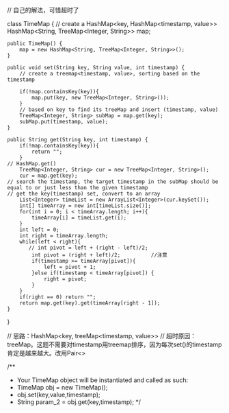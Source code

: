 // 自己的解法，可惜超时了

class TimeMap {
    // create a HashMap<key, HashMap<timestamp, value>>
    HashMap<String, TreeMap<Integer, String>> map; 
    

    public TimeMap() {
        map = new HashMap<String, TreeMap<Integer, String>>();
    }
    
    public void set(String key, String value, int timestamp) {
        // create a treemap<timestamp, value>, sorting based on the timestamp
        
        if(!map.containsKey(key)){
            map.put(key, new TreeMap<Integer, String>());
        }
        // based on key to find its treeMap and insert (timestamp, value)
        TreeMap<Integer, String> subMap = map.get(key);
        subMap.put(timestamp, value);           
    }
    
    public String get(String key, int timestamp) {
        if(!map.containsKey(key)){
            return "";
        }
    // HashMap.get()
        TreeMap<Integer, String> cur = new TreeMap<Integer, String>();
        cur = map.get(key);   
    // search the timestamp, the target timestamp in the subMap should be equal to or just less than the given timestamp
    // get the key(timestamp) set, convert to an array   
        List<Integer> timeList = new ArrayList<Integer>(cur.keySet());
        int[] timeArray = new int[timeList.size()];
        for(int i = 0; i < timeArray.length; i++){
            timeArray[i] = timeList.get(i);
        }
        int left = 0;
        int right = timeArray.length;
        while(left < right){
           // int pivot = left + (right - left)/2;
            int pivot = (right + left)/2;          //注意
            if(timestamp >= timeArray[pivot]){
                left = pivot + 1;
            }else if(timestamp < timeArray[pivot]) {
                right = pivot;
            }
        }
        if(right == 0) return ""; 
        return map.get(key).get(timeArray[right - 1]);   
    }
}


// 思路：HashMap<key, treeMap<timestamp, value>>
// 超时原因：treeMap。这题不需要对timestamp用treemap排序，因为每次set()的timestamp肯定是越来越大。改用Pair<>


/**
 * Your TimeMap object will be instantiated and called as such:
 * TimeMap obj = new TimeMap();
 * obj.set(key,value,timestamp);
 * String param_2 = obj.get(key,timestamp);
 */